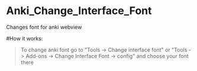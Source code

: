 # Anki_Change_Interface_Font
Changes font for anki webview

#How it works:
>To change anki font go to "Tools -> Change interface font" or "Tools -> Add-ons -> Change Interface Font -> config" and choose your font there
